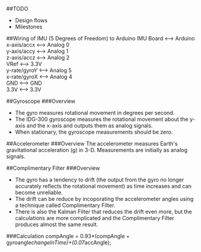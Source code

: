 ##TODO         
 * Design flows       
 * Milestones

##Wiring of IMU (5 Degrees of Freedom) to Arduino
IMU Board <--> Arduino  
x-axis/accx <--> Analog 0  
y-axis/accy <--> Analog 1  
z-axis/accz <--> Analog 2  
VRef <--> 3.3V  
y-rate/gyroY <--> Analog 5  
x-rate/gyroX <--> Analog 4  
GND <--> GND  
3.3V <--> 3.3V 

##Gyroscope
###Overview
* The gyro measures rotational movement in degrees per second.
* The IDG-300 gyroscope measures the rotational movement about the y-axis 
and the x-axis and outputs them as analog signals.
* When stationary, the gyroscope measurements should be zero.

 
##Accelerometer
###Overview
The accelerometer measures Earth's gravitational acceleration (g) in 3-D. 
Measurements  are initially as analog signals.

##Complimentary Filter
###Overview
* The gyro has a tendency to drift (the output from the gyro no longer accurately reflects the
rotational movement) as time increases and can become unreliable.
* The drift can be reduce by incoporating the accelerometer angles using a technique called Complimentary Filter.
* There is also the Kalman Filter that reduces the drift even more, but
the calculations are more complicated and the Complimentary Filter produces almost the same result.

###Calculation
compAngle = 0.93*(compAngle + gyroangle*changeInTime)+(0.07*accAngle);
